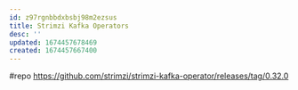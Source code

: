 ```yaml
---
id: z97rgnbbdxbsbj98m2ezsus
title: Strimzi Kafka Operators
desc: ''
updated: 1674457678469
created: 1674457667400
---
```


#repo https://github.com/strimzi/strimzi-kafka-operator/releases/tag/0.32.0